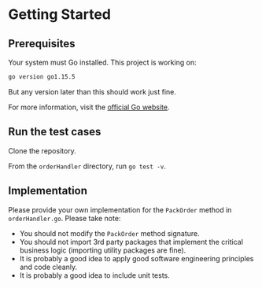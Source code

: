 # Getting Started

## Prerequisites

Your system must Go installed. This project is working on:

```bash
go version go1.15.5
```

But any version later than this should work just fine.

For more information, visit the [official Go website](https://golang.org/).

## Run the test cases

Clone the repository.

From the `orderHandler` directory, run `go test -v`.

## Implementation

Please provide your own implementation for the `PackOrder` method in `orderHandler.go`. Please take note:

- You should not modify the `PackOrder` method signature.
- You should not import 3rd party packages that implement the critical business logic (importing utility packages are fine).
- It is probably a good idea to apply good software engineering principles and code cleanly.
- It is probably a good idea to include unit tests.